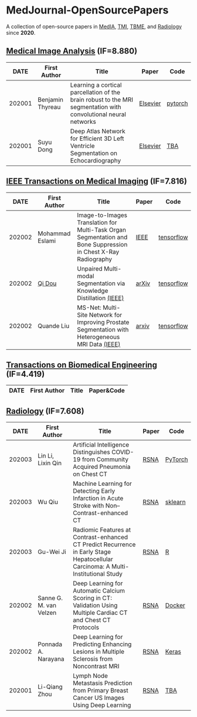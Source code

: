 # MedJournal-OpenSourcePapers
A collection of open-source papers in [MedIA](https://www.journals.elsevier.com/medical-image-analysis), [TMI](https://ieee-tmi.org/), [TBME](https://tbme.embs.org/), and [Radiology](https://pubs.rsna.org/journal/radiology) since **2020**.


## [Medical Image Analysis](https://www.sciencedirect.com/journal/medical-image-analysis) (IF=8.880)

|DATE|First Author|Title|Paper|Code|
|---|---|------------|---|---|
|202001|Benjamin Thyreau|Learning a cortical parcellation of the brain robust to the MRI segmentation with convolutional neural networks|[Elsevier](https://doi.org/10.1016/j.media.2020.101639)|[pytorch](https://github.com/bthyreau/parcelcortex)|
|202001|Suyu Dong|Deep Atlas Network for Efficient 3D Left Ventricle Segmentation on Echocardiography|[Elsevier](https://doi.org/10.1016/j.media.2020.101638)|[TBA](https://github.com/luogongning/DAN)|

## [IEEE Transactions on Medical Imaging](https://ieeexplore.ieee.org/xpl/RecentIssue.jsp?punumber=42) (IF=7.816)

|DATE|First Author|Title|Paper|Code|
|---|---|------------|---|---|
|202002|Mohammad Eslami|Image-to-Images Translation for Multi-Task Organ Segmentation and Bone Suppression in Chest X-Ray Radiography|[IEEE](https://ieeexplore.ieee.org/document/8999560)|[tensorflow](https://github.com/mohaEs/image-to-images-translation)|
|202002|[Qi Dou](http://www.cse.cuhk.edu.hk/~qdou/)|Unpaired Multi-modal Segmentation via Knowledge Distillation [(IEEE)](https://ieeexplore.ieee.org/document/8979396)|[arXiv](https://arxiv.org/abs/2001.03111) | [tensorflow](https://github.com/carrenD/ummkd)|
|202002|Quande Liu|MS-Net: Multi-Site Network for Improving Prostate Segmentation with Heterogeneous MRI Data [(IEEE)](https://ieeexplore.ieee.org/document/9000851)|[arxiv](https://arxiv.org/abs/2002.03366) | [tensorflow](https://github.com/liuquande/MS-Net)|


## [Transactions on Biomedical Engineering](https://ieeexplore.ieee.org/xpl/RecentIssue.jsp?punumber=10) (IF=4.419)

|DATE|First Author|Title|Paper&Code|
|---|---|------------|---|



## [Radiology](https://pubs.rsna.org/toc/radiology/0/0#) (IF=7.608)

|DATE|First Author|Title|Paper|Code|
|---|---|------------|---|---|
|202003|Lin Li, Lixin Qin|Artificial Intelligence Distinguishes COVID-19 from Community Acquired Pneumonia on Chest CT|[RSNA](https://pubs.rsna.org/doi/10.1148/radiol.2020200905)|[PyTorch](https://github.com/bkong999/COVNet)|
|202003|Wu Qiu|Machine Learning for Detecting Early Infarction in Acute Stroke with Non–Contrast-enhanced CT|[RSNA](https://pubs.rsna.org/doi/10.1148/radiol.2020191193) | [sklearn](https://github.com/WuChanada/Acute-ischemic-lesion-segmentation-in-NCCT)|
|202003|Gu-Wei Ji|Radiomic Features at Contrast-enhanced CT Predict Recurrence in Early Stage Hepatocellular Carcinoma: A Multi-Institutional Study|[RSNA](https://pubs.rsna.org/doi/10.1148/radiol.2020191470) | [R](https://github.com/radgrady/radiology_Rcode)|
|202002|Sanne G. M. van Velzen|Deep Learning for Automatic Calcium Scoring in CT: Validation Using Multiple Cardiac CT and Chest CT Protocols|[RSNA](https://pubs.rsna.org/doi/10.1148/radiol.2020191621)|[Docker](https://github.com/sgmvanvelzen/calcium-scoring)|
|202002|Ponnada A. Narayana|Deep Learning for Predicting Enhancing Lesions in Multiple Sclerosis from Noncontrast MRI| [RSNA](https://pubs.rsna.org/doi/10.1148/radiol.2019191061) | [Keras](https://github.com/uthmri)|
|202001|Li-Qiang Zhou|Lymph Node Metastasis Prediction from Primary Breast Cancer US Images Using Deep Learning|[RSNA](https://pubs.rsna.org/doi/10.1148/radiol.2019190372)|[TBA](https://github.com/cakuba/MetastasisPrediction_DeepLearning)|



